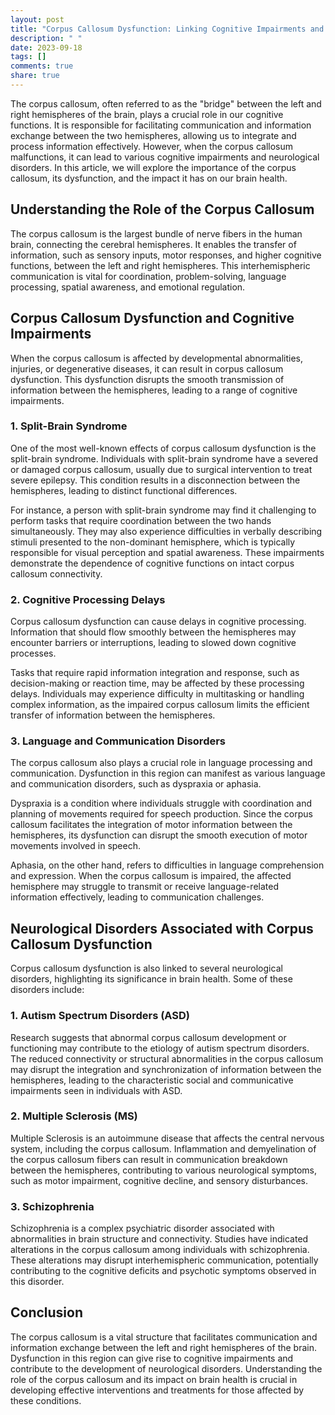 ```yaml
---
layout: post
title: "Corpus Callosum Dysfunction: Linking Cognitive Impairments and Neurological Disorders"
description: " "
date: 2023-09-18
tags: []
comments: true
share: true
---
```


The corpus callosum, often referred to as the "bridge" between the left and right hemispheres of the brain, plays a crucial role in our cognitive functions. It is responsible for facilitating communication and information exchange between the two hemispheres, allowing us to integrate and process information effectively. However, when the corpus callosum malfunctions, it can lead to various cognitive impairments and neurological disorders. In this article, we will explore the importance of the corpus callosum, its dysfunction, and the impact it has on our brain health.

## Understanding the Role of the Corpus Callosum

The corpus callosum is the largest bundle of nerve fibers in the human brain, connecting the cerebral hemispheres. It enables the transfer of information, such as sensory inputs, motor responses, and higher cognitive functions, between the left and right hemispheres. This interhemispheric communication is vital for coordination, problem-solving, language processing, spatial awareness, and emotional regulation.

## Corpus Callosum Dysfunction and Cognitive Impairments

When the corpus callosum is affected by developmental abnormalities, injuries, or degenerative diseases, it can result in corpus callosum dysfunction. This dysfunction disrupts the smooth transmission of information between the hemispheres, leading to a range of cognitive impairments.

### 1. Split-Brain Syndrome

One of the most well-known effects of corpus callosum dysfunction is the split-brain syndrome. Individuals with split-brain syndrome have a severed or damaged corpus callosum, usually due to surgical intervention to treat severe epilepsy. This condition results in a disconnection between the hemispheres, leading to distinct functional differences.

For instance, a person with split-brain syndrome may find it challenging to perform tasks that require coordination between the two hands simultaneously. They may also experience difficulties in verbally describing stimuli presented to the non-dominant hemisphere, which is typically responsible for visual perception and spatial awareness. These impairments demonstrate the dependence of cognitive functions on intact corpus callosum connectivity.

### 2. Cognitive Processing Delays

Corpus callosum dysfunction can cause delays in cognitive processing. Information that should flow smoothly between the hemispheres may encounter barriers or interruptions, leading to slowed down cognitive processes.

Tasks that require rapid information integration and response, such as decision-making or reaction time, may be affected by these processing delays. Individuals may experience difficulty in multitasking or handling complex information, as the impaired corpus callosum limits the efficient transfer of information between the hemispheres.

### 3. Language and Communication Disorders

The corpus callosum also plays a crucial role in language processing and communication. Dysfunction in this region can manifest as various language and communication disorders, such as dyspraxia or aphasia.

Dyspraxia is a condition where individuals struggle with coordination and planning of movements required for speech production. Since the corpus callosum facilitates the integration of motor information between the hemispheres, its dysfunction can disrupt the smooth execution of motor movements involved in speech.

Aphasia, on the other hand, refers to difficulties in language comprehension and expression. When the corpus callosum is impaired, the affected hemisphere may struggle to transmit or receive language-related information effectively, leading to communication challenges.

## Neurological Disorders Associated with Corpus Callosum Dysfunction

Corpus callosum dysfunction is also linked to several neurological disorders, highlighting its significance in brain health. Some of these disorders include:

### 1. Autism Spectrum Disorders (ASD)

Research suggests that abnormal corpus callosum development or functioning may contribute to the etiology of autism spectrum disorders. The reduced connectivity or structural abnormalities in the corpus callosum may disrupt the integration and synchronization of information between the hemispheres, leading to the characteristic social and communicative impairments seen in individuals with ASD.

### 2. Multiple Sclerosis (MS)

Multiple Sclerosis is an autoimmune disease that affects the central nervous system, including the corpus callosum. Inflammation and demyelination of the corpus callosum fibers can result in communication breakdown between the hemispheres, contributing to various neurological symptoms, such as motor impairment, cognitive decline, and sensory disturbances.

### 3. Schizophrenia

Schizophrenia is a complex psychiatric disorder associated with abnormalities in brain structure and connectivity. Studies have indicated alterations in the corpus callosum among individuals with schizophrenia. These alterations may disrupt interhemispheric communication, potentially contributing to the cognitive deficits and psychotic symptoms observed in this disorder.

## Conclusion

The corpus callosum is a vital structure that facilitates communication and information exchange between the left and right hemispheres of the brain. Dysfunction in this region can give rise to cognitive impairments and contribute to the development of neurological disorders. Understanding the role of the corpus callosum and its impact on brain health is crucial in developing effective interventions and treatments for those affected by these conditions.